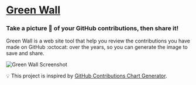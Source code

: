 # [Green Wall](https://green-wall.vercel.app/)

### Take a picture 📸 of your GitHub contributions, then share it!

Green Wall is a web site tool that help you review the contributions you have made on GitHub :octocat: over the years, so you can generate the image to save and share.

![Green Wall Screenshot](https://user-images.githubusercontent.com/47730755/189281945-c61c9044-0cd7-473d-8bee-d442695103a4.png)

💡 This project is inspired by [GitHub Contributions Chart Generator](https://github-contributions.vercel.app/).
